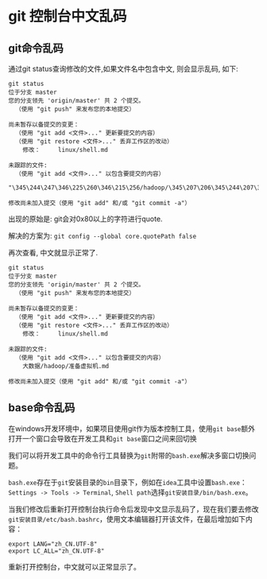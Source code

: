 # git 控制台中文乱码

## git命令乱码

通过git status查询修改的文件,如果文件名中包含中文, 则会显示乱码, 如下:

```shell
git status
位于分支 master
您的分支领先 'origin/master' 共 2 个提交。
  （使用 "git push" 来发布您的本地提交）

尚未暂存以备提交的变更：
  （使用 "git add <文件>..." 更新要提交的内容）
  （使用 "git restore <文件>..." 丢弃工作区的改动）
	修改：     linux/shell.md

未跟踪的文件:
  （使用 "git add <文件>..." 以包含要提交的内容）
	"\345\244\247\346\225\260\346\215\256/hadoop/\345\207\206\345\244\207\350\231\232\346\213\237\346\234\272.md"

修改尚未加入提交（使用 "git add" 和/或 "git commit -a"）
```

出现的原始是: git会对0x80以上的字符进行quote.

解决的方案为: `git config --global core.quotePath false`

再次查看, 中文就显示正常了.

```shell
git status
位于分支 master
您的分支领先 'origin/master' 共 2 个提交。
  （使用 "git push" 来发布您的本地提交）

尚未暂存以备提交的变更：
  （使用 "git add <文件>..." 更新要提交的内容）
  （使用 "git restore <文件>..." 丢弃工作区的改动）
	修改：     linux/shell.md

未跟踪的文件:
  （使用 "git add <文件>..." 以包含要提交的内容）
	大数据/hadoop/准备虚拟机.md

修改尚未加入提交（使用 "git add" 和/或 "git commit -a"）
```

## base命令乱码

在windows开发环境中，如果项目使用git作为版本控制工具，使用`git base`额外打开一个窗口会导致在开发工具和`git base`窗口之间来回切换

我们可以将开发工具中的命令行工具替换为`git`附带的`bash.exe`解决多窗口切换问题。

`bash.exe`存在于`git`安装目录的`bin`目录下，例如在`idea`工具中设置`bash.exe`：`Settings -> Tools -> Terminal`, `Shell path`选择`git安装目录/bin/bash.exe`。

当我们修改后重新打开控制台执行命令后发现中文显示乱码了，现在我们要去修改`git安装目录/etc/bash.bashrc`，使用文本编辑器打开该文件，在最后增加如下内容：


```shell
export LANG="zh_CN.UTF-8"
export LC_ALL="zh_CN.UTF-8"
```

重新打开控制台，中文就可以正常显示了。
